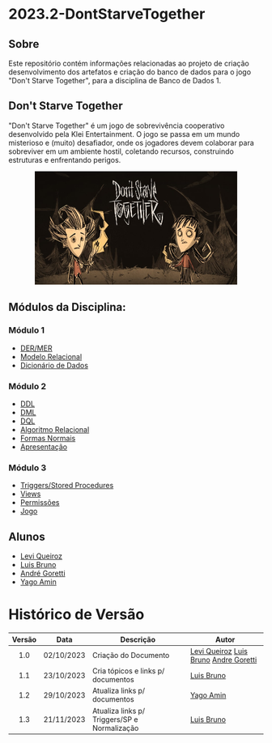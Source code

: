 # 2023.2-DontStarveTogether

## Sobre
Este repositório contém informações relacionadas ao projeto de criação desenvolvimento dos artefatos e criação do banco de dados para o jogo "Don't Starve Together", para a disciplina de Banco de Dados 1.


## Don't Starve Together
"Don't Starve Together" é um jogo de sobrevivência cooperativo desenvolvido pela Klei Entertainment. O jogo se passa em um mundo misterioso e (muito) desafiador, onde os jogadores devem colaborar para sobreviver em um ambiente hostil, coletando recursos, construindo estruturas e enfrentando perigos.

<div align="center">
  <img src="assets/dont-starve.jpg" aly="imagem dont starve together" style="width: 400px">
</div>

## Módulos da Disciplina:
### Módulo 1
 - [DER/MER](./docs/DER_MER_dont_starve_together.md)
 - [Modelo Relacional](./docs/MRel_dont_starve_together.md)
 - [Dicionário de Dados](./docs/DD_dont_starve_together.md)

### Módulo 2
 - [DDL](https://github.com/SBD1/2023.2-DontStarveTogether/blob/main/sql/DDL.sql)
 - [DML](https://github.com/SBD1/2023.2-DontStarveTogether/blob/main/sql/DML.sql)
 - [DQL](https://github.com/SBD1/2023.2-DontStarveTogether/blob/main/sql/DQL.sql)
 - [Algoritmo Relacional](./docs/Algebra_Relacional_dont_starve_together.md)
 - [Formas Normais](./docs/Dependencias_funcionais_normalizacao.md)
 - [Apresentação](https://www.youtube.com/watch?v=KvMzjG1tIjk)

### Módulo 3
- [Triggers/Stored Procedures](https://github.com/SBD1/2023.2-DontStarveTogether/blob/main/sql/triggers-sp)
- [Views](#)
- [Permissões](#)
- [Jogo](#)

## Alunos
- [Levi Queiroz](https://github.com/LeviQ27)
- [Luis Bruno](https://github.com/lbrunofidelis)
- [André Goretti](https://github.com/AGoretti)
- [Yago Amin](https://github.com/Yagoas)

# Histórico de Versão

| Versão |    Data    | Descrição                          | Autor                                                                                                                                  |
| :----: | :--------: | ---------------------------------- | -------------------------------------------------------------------------------------------------------------------------------------- |
|  1.0   | 02/10/2023 | Criação do Documento               | [Levi Queiroz](https://github.com/LeviQ27) [Luis Bruno](https://github.com/lbrunofidelis) [Andre Goretti](https://github.com/AGoretti) |
|  1.1   | 23/10/2023 | Cria tópicos e links p/ documentos | [Luis Bruno](https://github.com/lbrunofidelis)                                                                                         |
|  1.2   | 29/10/2023 | Atualiza links p/ documentos       | [Yago Amin](https://github.com/Yagoas)                                                                                                 |
|  1.3   | 21/11/2023 | Atualiza links p/ Triggers/SP e Normalização      | [Luis Bruno](https://github.com/lbrunofidelis)                                                                                         |


